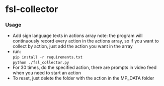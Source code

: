 # fsl-collector

### Usage
- Add sign language texts in actions array
  note: the program will continuously record every action in the actions array, so if you want to collect by action, just add the action you want in the array  
- run:  
```pip install -r requirements.txt```  
```python ./fsl_collector.py```  
- For 30 times, do the specified action, there are prompts in video feed when you need to start an action
- To reset, just delete the folder with the action in the MP_DATA folder
